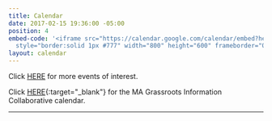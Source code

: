 ```yaml
---
title: Calendar
date: 2017-02-15 19:36:00 -05:00
position: 4
embed-code: '<iframe src="https://calendar.google.com/calendar/embed?height=600&wkst=1&bgcolor=%23ffffff&ctz=America%2FNew_York&src=aW5kaXZpc2libGUuYWN0b24ubWFAZ21haWwuY29t&src=ZW4udXNhI2hvbGlkYXlAZ3JvdXAudi5jYWxlbmRhci5nb29nbGUuY29t&src=anE4MjFhNmYwcnVsNG9nb3NxNnN0NGo0ZHQwYW05Y25AaW1wb3J0LmNhbGVuZGFyLmdvb2dsZS5jb20&src=cG8xOTdjN2duMWhmdWVxMmhrZTVtbDJwYnBqcG1xZXBAaW1wb3J0LmNhbGVuZGFyLmdvb2dsZS5jb20&color=%23039BE5&color=%230B8043&color=%234285F4&color=%23F6BF26"
  style="border:solid 1px #777" width="800" height="600" frameborder="0" scrolling="no"></iframe>'
layout: calendar
---
```



Click [HERE](http://www.indivisibleacton.org/events.html) for more events of interest.

Click [HERE](https://news-magic.org){:target="_blank"} for the MA Grassroots Information Collaborative calendar.

---
